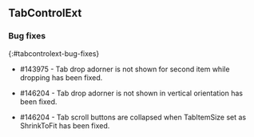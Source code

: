 ##  TabControlExt

### Bug fixes
{:#tabcontrolext-bug-fixes}

* \#143975 - Tab drop adorner is not shown for second item while dropping has been fixed.

* \#146204 - Tab drop adorner is not shown in vertical orientation has been fixed.

* \#146204 - Tab scroll buttons are collapsed when TabItemSize set as ShrinkToFit has been fixed.
